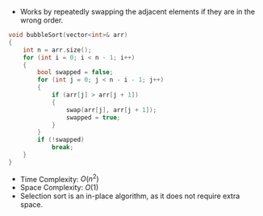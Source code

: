 - Works by repeatedly swapping the adjacent elements if they are in the wrong order.
```cpp
void bubbleSort(vector<int>& arr)
{
	int n = arr.size();
	for (int i = 0; i < n - 1; i++)
	{
		bool swapped = false;
		for (int j = 0; j < n - i - 1; j++)
		{
			if (arr[j] > arr[j + 1])
			{
				swap(arr[j], arr[j + 1]);
				swapped = true;
			}
		}
		if (!swapped)
			break;
	}
}
```
- Time Complexity: $O(n^2)$
- Space Complexity: $O(1)$
- Selection sort is an in-place algorithm, as it does not require extra space.